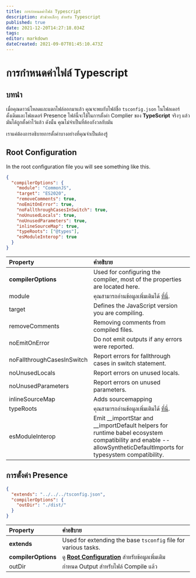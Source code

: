 ```yaml
---
title: การกำหนดค่าไฟล์ Typescript
description: ตัวช่วยเล็กๆ สำหรับ Typescript
published: true
date: 2021-12-20T14:27:18.034Z
tags:
editor: markdown
dateCreated: 2021-09-07T01:45:10.473Z
---
```


# การกำหนดค่าไฟล์ Typescript

## บทนำ

เมื่อคุณดาวน์โหลดและแตกไฟล์ออกมาแล้ว คุณจะพบกับไฟล์ชื่อ `tsconfig.json` ในโฟลเดอร์ดั้งเดิมและโฟลเดอร์ Presence ไฟล์นี้จะใช้ในการตั้งค่า Complier ของ **TypeScript** จริงๆ แล้วมันได้ถูกตั้งค่าไว้แล้ว ดังนั้น คุณไม่จำเป็นที่ต้องกังวลกับมัน

เราแค่ต้องการอธิบายการตั้งค่าบางอย่างที่คุณจำเป็นต้องรู้

## Root Configuration

In the root configuration file you will see something like this.

```json
{
  "compilerOptions": {
    "module": "CommonJS",
    "target": "ES2020",
    "removeComments": true,
    "noEmitOnError": true,
    "noFallthroughCasesInSwitch": true,
    "noUnusedLocals": true,
    "noUnusedParameters": true,
    "inlineSourceMap": true,
    "typeRoots": ["@types"],
    "esModuleInterop": true
  }
}
```

| Property                   | คำอธิบาย                                                                                                                                                            |
|:-------------------------- |:------------------------------------------------------------------------------------------------------------------------------------------------------------------- |
| **compilerOptions**        | Used for configuring the compiler, most of the properties are located here.                                                                                         |
| module                     | คุณสามารถอ่านข้อมูลเพิ่มเติมได้ [ที่นี่](https://www.typescriptlang.org/docs/handbook/modules.html).                                                                |
| target                     | Defines the JavaScript version you are compiling.                                                                                                                   |
| removeComments             | Removing comments from compiled files.                                                                                                                              |
| noEmitOnError              | Do not emit outputs if any errors were reported.                                                                                                                    |
| noFallthroughCasesInSwitch | Report errors for fallthrough cases in switch statement.                                                                                                            |
| noUnusedLocals             | Report errors on unused locals.                                                                                                                                     |
| noUnusedParameters         | Report errors on unused parameters.                                                                                                                                 |
| inlineSourceMap            | Adds sourcemapping                                                                                                                                                  |
| typeRoots                  | คุณสามารถอ่านข้อมูลเพิ่มเติมได้ [ที่นี่](https://www.typescriptlang.org/docs/handbook/tsconfig-json.html#types-typeroots-and-types).                                |
| esModuleInterop            | Emit __importStar and __importDefault helpers for runtime babel ecosystem compatibility and enable --allowSyntheticDefaultImports for typesystem compatibility. |

## การตั้งค่า Presence

```json
{
  "extends": "../../../tsconfig.json",
  "compilerOptions": {
    "outDir": "./dist/"
  }
}
```

| Property            | คำอธิบาย                                                                                     |
|:------------------- |:-------------------------------------------------------------------------------------------- |
| **extends**         | Used for extending the base `tsconfig` file for various tasks.                               |
| **compilerOptions** | ดู [**Root Configuration**](/dev/presence/tsconfig#root-configuration) สำหรับข้อมูลเพิ่มเติม |
| outDir              | กำหนด Output สำหรับไฟล์ Compile แล้ว                                                         |
